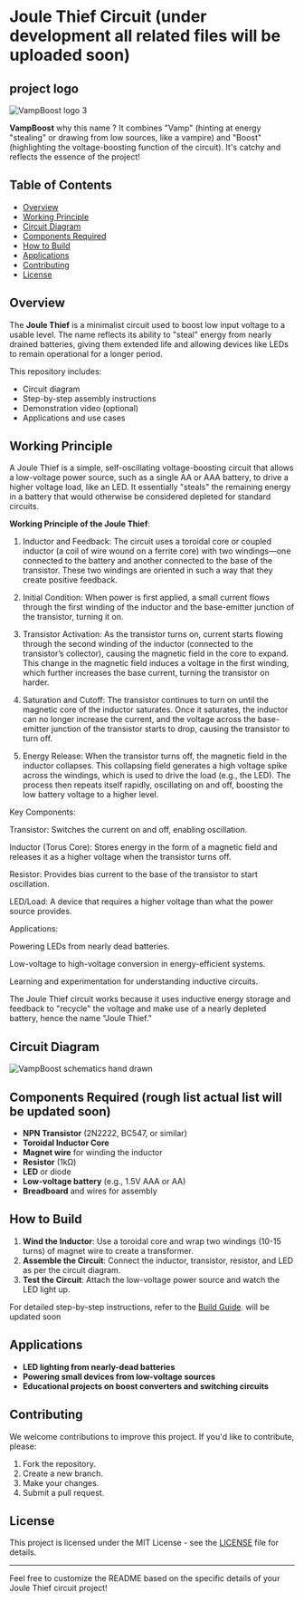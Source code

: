 # Joule Thief Circuit (under development all related files will be uploaded soon)


## project logo
![VampBoost logo 3](https://github.com/user-attachments/assets/cd8e1e07-b31b-4030-95eb-0dcdad44d663)


**VampBoost**
why this name ? 
It combines "Vamp" (hinting at energy "stealing" or drawing from low sources, like a vampire) and "Boost" (highlighting the voltage-boosting function of the circuit). It's catchy and reflects the essence of the project!

## Table of Contents
- [Overview](#overview)
- [Working Principle](#working-principle)
- [Circuit Diagram](#circuit-diagram)
- [Components Required](#components-required)
- [How to Build](#how-to-build)
- [Applications](#applications)
- [Contributing](#contributing)
- [License](#license)

## Overview

The **Joule Thief** is a minimalist circuit used to boost low input voltage to a usable level. The name reflects its ability to "steal" energy from nearly drained batteries, giving them extended life and allowing devices like LEDs to remain operational for a longer period.

This repository includes:
- Circuit diagram
- Step-by-step assembly instructions
- Demonstration video (optional)
- Applications and use cases

## Working Principle

A Joule Thief is a simple, self-oscillating voltage-boosting circuit that allows a low-voltage power source, such as a single AA or AAA battery, to drive a higher voltage load, like an LED. It essentially "steals" the remaining energy in a battery that would otherwise be considered depleted for standard circuits.

**Working Principle of the Joule Thief**:

1. Inductor and Feedback: The circuit uses a toroidal core or coupled inductor (a coil of wire wound on a ferrite core) with two windings—one connected to the battery and another connected to the base of the transistor. These two windings are oriented in such a way that they create positive feedback.


2. Initial Condition: When power is first applied, a small current flows through the first winding of the inductor and the base-emitter junction of the transistor, turning it on.


3. Transistor Activation: As the transistor turns on, current starts flowing through the second winding of the inductor (connected to the transistor’s collector), causing the magnetic field in the core to expand. This change in the magnetic field induces a voltage in the first winding, which further increases the base current, turning the transistor on harder.


4. Saturation and Cutoff: The transistor continues to turn on until the magnetic core of the inductor saturates. Once it saturates, the inductor can no longer increase the current, and the voltage across the base-emitter junction of the transistor starts to drop, causing the transistor to turn off.


5. Energy Release: When the transistor turns off, the magnetic field in the inductor collapses. This collapsing field generates a high voltage spike across the windings, which is used to drive the load (e.g., the LED). The process then repeats itself rapidly, oscillating on and off, boosting the low battery voltage to a higher level.



Key Components:

Transistor: Switches the current on and off, enabling oscillation.

Inductor (Torus Core): Stores energy in the form of a magnetic field and releases it as a higher voltage when the transistor turns off.

Resistor: Provides bias current to the base of the transistor to start oscillation.

LED/Load: A device that requires a higher voltage than what the power source provides.


Applications:

Powering LEDs from nearly dead batteries.

Low-voltage to high-voltage conversion in energy-efficient systems.

Learning and experimentation for understanding inductive circuits.


The Joule Thief circuit works because it uses inductive energy storage and feedback to "recycle" the voltage and make use of a nearly depleted battery, hence the name "Joule Thief."


## Circuit Diagram

![VampBoost schematics hand drawn](https://github.com/user-attachments/assets/85853c16-f345-41be-a404-53946a6cb1eb)



## Components Required (rough list actual list will be updated soon)

- **NPN Transistor** (2N2222, BC547, or similar)
- **Toroidal Inductor Core**
- **Magnet wire** for winding the inductor
- **Resistor** (1kΩ)
- **LED** or diode
- **Low-voltage battery** (e.g., 1.5V AAA or AA)
- **Breadboard** and wires for assembly

## How to Build

1. **Wind the Inductor**: Use a toroidal core and wrap two windings (10-15 turns) of magnet wire to create a transformer.
2. **Assemble the Circuit**: Connect the inductor, transistor, resistor, and LED as per the circuit diagram.
3. **Test the Circuit**: Attach the low-voltage power source and watch the LED light up.

For detailed step-by-step instructions, refer to the [Build Guide](link-to-detailed-guide). will be updated soon

## Applications

- **LED lighting from nearly-dead batteries**
- **Powering small devices from low-voltage sources**
- **Educational projects on boost converters and switching circuits**

## Contributing

We welcome contributions to improve this project. If you'd like to contribute, please:
1. Fork the repository.
2. Create a new branch.
3. Make your changes.
4. Submit a pull request.

## License

This project is licensed under the MIT License - see the [LICENSE](LICENSE) file for details.

---

Feel free to customize the README based on the specific details of your Joule Thief circuit project!
